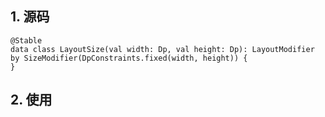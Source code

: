 ## 1. 源码

```
@Stable
data class LayoutSize(val width: Dp, val height: Dp): LayoutModifier by SizeModifier(DpConstraints.fixed(width, height)) {
}
```

## 2. 使用

```

```


